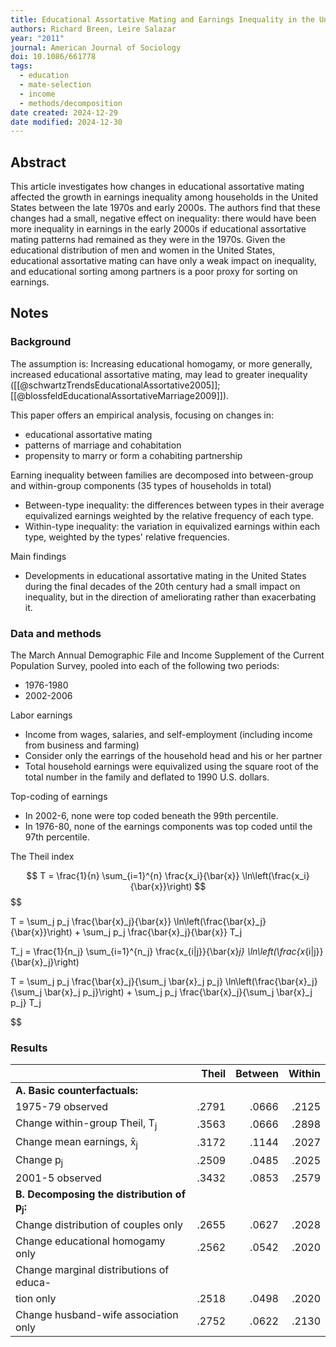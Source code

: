 ```yaml
---
title: Educational Assortative Mating and Earnings Inequality in the United States
authors: Richard Breen, Leire Salazar
year: "2011"
journal: American Journal of Sociology
doi: 10.1086/661778
tags:
  - education
  - mate-selection
  - income
  - methods/decomposition
date created: 2024-12-29
date modified: 2024-12-30
---
```


## Abstract

This article investigates how changes in educational assortative mating affected the growth in earnings inequality among households in the United States between the late 1970s and early 2000s. The authors find that these changes had a small, negative effect on inequality: there would have been more inequality in earnings in the early 2000s if educational assortative mating patterns had remained as they were in the 1970s. Given the educational distribution of men and women in the United States, educational assortative mating can have only a weak impact on inequality, and educational sorting among partners is a poor proxy for sorting on earnings.

## Notes

### Background

The assumption is: Increasing educational homogamy, or more generally, increased educational assortative mating, may lead to greater inequality ([[@schwartzTrendsEducationalAssortative2005]]; [[@blossfeldEducationalAssortativeMarriage2009]]).

This paper offers an empirical analysis, focusing on changes in:

- educational assortative mating
- patterns of marriage and cohabitation
- propensity to marry or form a cohabiting partnership

Earning inequality between families are decomposed into between-group and within-group components (35 types of households in total)

- Between-type inequality: the differences between types in their average equivalized earnings weighted by the relative frequency of each type.
- Within-type inequality: the variation in equivalized earnings within each type, weighted by the types' relative frequencies.

Main findings

- Developments in educational assortative mating in the United States during the final decades of the 20th century had a small impact on inequality, but in the direction of ameliorating rather than exacerbating it.

### Data and methods

The March Annual Demographic File and Income Supplement of the Current Population Survey, pooled into each of the following two periods:

- 1976-1980
- 2002-2006

Labor earnings

- Income from wages, salaries, and self-employment (including income from business and farming)
- Consider only the earrings of the household head and his or her partner
- Total household earnings were equivalized using the square root of the total number in the family and deflated to 1990 U.S. dollars.

Top-coding of earnings

- In 2002-6, none were top coded beneath the 99th percentile.
- In 1976-80, none of the earnings components was top coded until the 97th percentile.

The Theil index

$$
T = \frac{1}{n} \sum_{i=1}^{n} \frac{x_i}{\bar{x}} \ln\left(\frac{x_i}{\bar{x}}\right)
$$$$

T = \sum_j p_j \frac{\bar{x}_j}{\bar{x}} \ln\left(\frac{\bar{x}_j}{\bar{x}}\right) + \sum_j p_j \frac{\bar{x}_j}{\bar{x}} T_j

$$
$$

T_j = \frac{1}{n_j} \sum_{i=1}^{n_j} \frac{x_{i|j}}{\bar{x}_j} \ln\left(\frac{x_{i|j}}{\bar{x}_j}\right)

$$
$$

T = \sum_j p_j \frac{\bar{x}_j}{\sum_j \bar{x}_j p_j} \ln\left(\frac{\bar{x}_j}{\sum_j \bar{x}_j p_j}\right) + \sum_j p_j \frac{\bar{x}_j}{\sum_j \bar{x}_j p_j} T_j

$$
### Results

|                                                       | Theil | Between | Within |
| ----------------------------------------------------- | ----: | ------: | -----: |
| **A. Basic counterfactuals:**                         |       |         |        |
| 1975-79 observed                                      | .2791 |   .0666 |  .2125 |
| Change within-group Theil, T<sub>j</sub>              | .3563 |   .0666 |  .2898 |
| Change mean earnings, x̄<sub>j</sub>                  | .3172 |   .1144 |  .2027 |
| Change p<sub>j</sub>                                  | .2509 |   .0485 |  .2025 |
| 2001-5 observed                                       | .3432 |   .0853 |  .2579 |
| **B. Decomposing the distribution of p<sub>j</sub>:** |       |         |        |
| Change distribution of couples only                   | .2655 |   .0627 |  .2028 |
| Change educational homogamy only                      | .2562 |   .0542 |  .2020 |
| Change marginal distributions of educa-               |       |         |        |
| tion only                                             | .2518 |   .0498 |  .2020 |
| Change husband-wife association only                  | .2752 |   .0622 |  .2130 |
